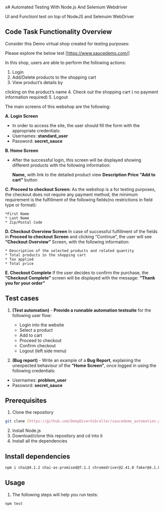 x# Automated Testing With Node.js And Selenium Webdriver 

UI and Functionl test on top of NodeJS and Selenuim WebDriver

## Code Task Functionality Overview

Consider this Demo virtual shop created for testing purposes:

Please explore the below test [https://www.saucedemo.com/]

In this shop, users are able to perform the following actions:

1. Login
2. Add/Delete products to the shopping cart
3. View product’s details by 

clicking on the product’s name
4. Check out the shopping cart ( no payment information required)
5. Logout

The main screens of this webshop are the following:

**A. Login Screen**
* In order to access the site, the user should fill the form with the appropriate credentials: 
* Usernames: **standard_user**
* Password: **secret_sauce**

**B. Home Screen**
* After the successful login, this screen will be displayed showing different products with the following information:

    **Name,** with link to the detailed product view
    **Description**
    **Price**
    **"Add to cart"** button
    
**C. Proceed to checkout Screen:**
    As the webshop is a for testing purposes, the checkout does not require any payment method, the minimum requirement is the fulfillment of the following fields(no restrictions in field type or format):

    *First Name
    * Last Name
    * Zip/Postal Code

**D. Checkout Overview Screen**
    In case of successful fulfillment of the fields in **Proceed to checkout Screen** and
    clicking “Continue”, the user will see **“Checkout Overview”** Screen, with the
    following information:

    * Description of the selected products and related quantity
    * Total products in the shopping cart
    * Tax applied
    * Total price
    
**E. Checkout Complete**
    If the user decides to confirm the purchase, the **“Checkout Complete”** screen will be
    displayed with the message: **“Thank you for your order”**

## Test cases
1. **(Test automation)** - **Provide a runnable automation testsuite** for the following
    user flow:

    * Login into the website
    * Select a product
    * Add to cart
    * Proceed to checkout
    * Confirm checkout
    * Logout (left side menu)

2. **(Bug report)** - Write an example of a **Bug Report**, explaining the unexpected
behaviour of the **“Home Screen”**, once logged in using the following credentials:

* Usernames: **problem_user**
* Password: **secret_sauce**


## Prerequisites
1. Clone the repository
```bash
git clone [https://github.com/DeepDiverGibraltar/saucedemo_automation.git]
```
2. Install Node.js
3. Download/clone this repository and cd into it
4. Install all the dependencies


## Install dependencies

```bash
npm i chai@4.1.2 chai-as-promised@7.1.1 chromedriver@2.41.0 faker@4.1.0 mocha@5.2.0 mochawesome@3.0.3 selenium-webdriver@4.0.0-alpha.1 --save-dev --unsafe-perm=true --allow-root
```

## Usage
1. The following steps will help you run tests:
```bash
npm test
```
